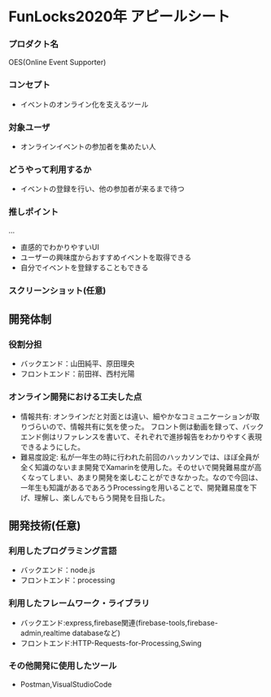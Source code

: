 # FunLocks2020年 アピールシート

### プロダクト名
OES(Online Event Supporter)

### コンセプト
- イベントのオンライン化を支えるツール

### 対象ユーザ
- オンラインイベントの参加者を集めたい人

### どうやって利用するか
- イベントの登録を行い、他の参加者が来るまで待つ

### 推しポイント
...
- 直感的でわかりやすいUI
- ユーザーの興味度からおすすめイベントを取得できる
- 自分でイベントを登録することもできる

### スクリーンショット(任意)

## 開発体制
### 役割分担
- バックエンド：山田純平、原田理央
- フロントエンド：前田祥、西村光陽

### オンライン開発における工夫した点
- 情報共有:
オンラインだと対面とは違い、細やかなコミュニケーションが取りづらいので、情報共有に気を使った。
フロント側は動画を録って、バックエンド側はリファレンスを書いて、それぞれで進捗報告をわかりやすく表現できるようにした。
- 難易度設定:
私が一年生の時に行われた前回のハッカソンでは、ほぼ全員が全く知識のないまま開発でXamarinを使用した。そのせいで開発難易度が高くなってしまい、あまり開発を楽しむことができなかった。なので今回は、一年生も知識があるであろうProcessingを用いることで、開発難易度を下げ、理解し、楽しんでもらう開発を目指した。

## 開発技術(任意)
### 利用したプログラミング言語
- バックエンド：node.js
- フロントエンド：processing

### 利用したフレームワーク・ライブラリ
- バックエンド:express,firebase関連(firebase-tools,firebase-admin,realtime databaseなど)
- フロントエンド:HTTP-Requests-for-Processing,Swing

### その他開発に使用したツール
- Postman,VisualStudioCode
